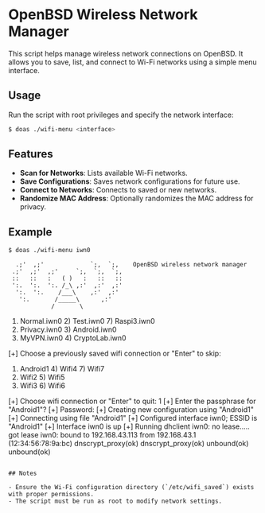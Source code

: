 # OpenBSD Wireless Network Manager

This script helps manage wireless network connections on OpenBSD. It allows you to save, list, and connect to Wi-Fi networks using a simple menu interface.

## Usage

Run the script with root privileges and specify the network interface:

```sh
$ doas ./wifi-menu <interface>
```

## Features

- **Scan for Networks**: Lists available Wi-Fi networks.
- **Save Configurations**: Saves network configurations for future use.
- **Connect to Networks**: Connects to saved or new networks.
- **Randomize MAC Address**: Optionally randomizes the MAC address for privacy.

## Example

```sh
$ doas ./wifi-menu iwn0
```

```
  .;'  ,;'             `;,  `;,    OpenBSD wireless network manager
 .;'  ,;'  ,;'     `;,  `;,  `;,
 ::   ::   :   ( )   :   ::   ::
 ':.  ':.  ':. /_\ ,:'  ,:'  ,:'
  ':.  ':.    /___\    ,:'  ,:'
   ':.       /_____\      ,:'
            /       \ 
```

1) Normal.iwn0         2) Test.iwn0             7) Raspi3.iwn0
2) Privacy.iwn0        3) Android.iwn0
3) MyVPN.iwn0          4) CryptoLab.iwn0

[+] Choose a previously saved wifi connection or "Enter" to skip:
1) Android1        4) Wifi4          7) Wifi7
2) Wifi2           5) Wifi5
3) Wifi3           6) Wifi6

[+] Choose wifi connection or "Enter" to quit: 1
[+] Enter the passphrase for "Android1"?
[+] Password:
[+] Creating new configuration using "Android1"
[+] Connecting using file "Android1"
[+] Configured interface iwn0; ESSID is "Android1"
[+] Interface iwn0 is up
[+] Running dhclient
iwn0: no lease..... got lease
iwn0: bound to 192.168.43.113 from 192.168.43.1 (12:34:56:78:9a:bc)
dnscrypt_proxy(ok)
dnscrypt_proxy(ok)
unbound(ok)
unbound(ok)
```

## Notes

- Ensure the Wi-Fi configuration directory (`/etc/wifi_saved`) exists with proper permissions.
- The script must be run as root to modify network settings.
